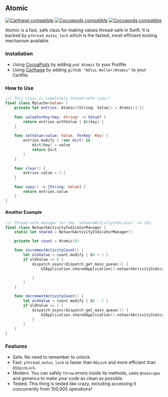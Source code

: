 ## Atomic
[![Carthage compatible](https://img.shields.io/badge/Carthage-compatible-4BC51D.svg?style=flat)](https://github.com/Carthage/Carthage)  [![Cocoapods compatible](https://img.shields.io/cocoapods/v/Atomic.svg)](https://cocoapods.org) [![Cocoapods compatible](https://img.shields.io/cocoapods/p/Atomic.svg)](https://cocoapods.org)

Atomic is a fast, safe class for making values thread-safe in Swift. It is backed by `pthread_mutex_lock` which is the fastest, most-efficient locking mechanism available.

### Installation

- Using [CocoaPods](https://cocoapods.org) by adding `pod Atomic` to your Podfile
- Using [Carthage](https://github.com/Carthage/Carthage) by adding `github "Adlai-Holler/Atomic"` to your Cartfile.

### How to Use

```swift
/// This class is completely thread-safe (yay!).
final class MyCache<Value> {
    private let entries: Atomic<[String: Value]> = Atomic([:])
    
    func valueForKey(key: String) -> Value? {
        return entries.withValue { $0[key] }
    }
    
    func setValue(value: Value, forKey: Key) {
        entries.modify { (var dict) in
            dict[key] = value
            return dict
        }
    }
    
    func clear() {
        entries.value = [:]
    }
    
    func copy() -> [String: Value] {
        return entries.value
    }
}
```

#### Another Example

```swift
/// Thread-safe manager for the `networkActivityIndicator` on iOS.
final class NetworkActivityIndicatorManager {
    static let shared = NetworkActivityIndicatorManager()

    private let count = Atomic(0)

    func incrementActivityCount() {
        let oldValue = count.modify { $0 + 1 }
        if oldValue == 0 {
            dispatch_async(dispatch_get_main_queue()) {
                UIApplication.sharedApplication().networkActivityIndicatorVisible = true

            }
        }
    }

    func decrementActivityCount() {
        let oldValue = count.modify { $0 - 1 }
        if oldValue == 1 {
            dispatch_async(dispatch_get_main_queue()) {
                UIApplication.sharedApplication().networkActivityIndicatorVisible = false
            }
        }
    }
}
```

### Features

- Safe. No need to remember to unlock.
- Fast. `pthread_mutex_lock` is faster than `NSLock` and more efficient than `OSSpinLock`.
- Modern. You can safely `throw` errors inside its methods, uses `@noescape` and generics to make your code as clean as possible.
- Tested. This thing is tested like crazy, including accessing it concurrently from 100,000 operations!
